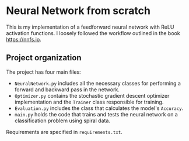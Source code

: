 # Neural Network from scratch

This is my implementation of a feedforward neural network with ReLU activation functions. I loosely followed the workflow outlined in the book https://nnfs.io.

## Project organization

The project has four main files:
- ``NeuralNetwork.py`` includes all the necessary classes for performing a forward and backward pass in the network.
- ``Optimizer.py`` contains the stochastic gradient descent optimizer implementation and the ``Trainer`` class responsible for training.
- ``Evaluation.py`` includes the class that calculates the model's ``Accuracy``.
- ``main.py`` holds the code that trains and tests the neural network on a classification problem using spiral data.

Requirements are specified in ``requirements.txt``.
